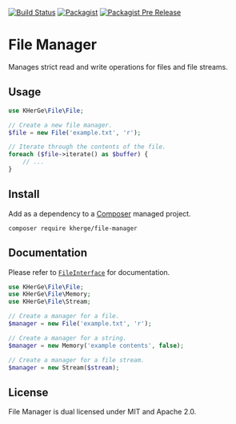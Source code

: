 [![Build Status](https://travis-ci.org/kherge-php/file-manager.svg?branch=master)](https://travis-ci.org/kherge-php/file-manager)
[![Packagist](https://img.shields.io/packagist/v/kherge/file-manager.svg)](https://packagist.org/packages/kherge/file-manager)
[![Packagist Pre Release](https://img.shields.io/packagist/vpre/kherge/file-manager.svg)](https://packagist.org/packages/kherge/file-manager)

File Manager
============

Manages strict read and write operations for files and file streams.

Usage
-----

```php
use KHerGe\File\File;

// Create a new file manager.
$file = new File('example.txt', 'r');

// Iterate through the contents of the file.
foreach ($file->iterate() as $buffer) {
    // ...
}
```

Install
-------

Add as a dependency to a [Composer][] managed project.

    composer require kherge/file-manager

[Composer]: https://getcomposer.org/

Documentation
-------------

Please refer to [`FileInterface`][] for documentation.

[`FileInterface`]: src/KHerGe/File/FileInterface.php

```php
use KHerGe\File\File;
use KHerGe\File\Memory;
use KHerGe\File\Stream;

// Create a manager for a file.
$manager = new File('example.txt', 'r');

// Create a manager for a string.
$manager = new Memory('example contents', false);

// Create a manager for a file stream.
$manager = new Stream($stream);
```

License
-------

File Manager is dual licensed under MIT and Apache 2.0.
